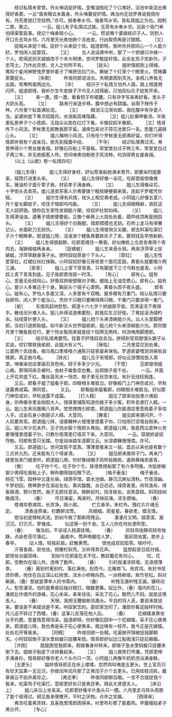 <!-- { "loadSidebar": true } -->
　　结识私情未曾曾。外头咦话捉奸情。歪嘴油瓶吃了个口弗好。沼池中臭泥出弗得好香菱。一云“眉来眼去未着身。外头咦要捉奸情。典当内无钱罗弗说我搭你有。月亮里提灯空挂明。”亦可。弱者奉乡邻。强者骂乡邻。皆私情姐之为也。因制二歌。歌之。
　　一云。姐儿有子私情忒忒能。无茶有水奉乡邻。巡盐个衙门单怕得渠管盐事。授记个梅香赔小心。
　　一云。惯说嘴个婆娘结识子人。防别人开口先去骂乡邻。六月里天光弗怕掀个冻疮皮。行凶取债再是讨银精。
　　［又］
　　捉贼从来捉个贼。捉奸个从来捉个双。姐道郎呀。我听你并胆同心一个人能介好。罗怕闲人捉耍双。
　　［又］
　　古人说话弗中听。那了一个娇娘只许嫁一个人。若得武则天娘娘改子个本大明律。世间罗敢捉奸情。此余友苏子忠新作。子忠笃士。乃作此异想。文人之何所不有。
　　［捉头］
　　姐听情郎刚上得楼。弗知个星闲神野鬼罗里听着子了咦把住后门头。撕破了个灯笼个个眼里火。惯赌囊家要捉头。
　　［失眠］
　　昨夜同郎说话长。失眠直困到天光。金瓶儿养鱼无出路。鸳鸯鸭蛋两边光。
　　［孕］
　　结识子个私情又怕外人猜。路上相逢两闪开。姐道郎呀。我听尔生牛皮做子汗巾无人拭得破。只怕凤仙花子绽笑开来。
　　［又］
　　来一遭。摸一遭。看看短子布裙腰。只有孕字写来弗好看。里头子大奶头高。
　　［又］
　　路来行来逐步移。腹中想必有跷蹊。谷雨下秧传子种。六月里个耘苗满肚泥。
　　［又］
　　眼泪汪汪哭向郎。我吃腹中有孕耍人当。娑婆树底下乘凉奴踏月。水涨船高难隐藏。
　　［又］姐儿肚痛呷姜汤。半夜里私房养子个小孩郎。玉指尖尖抱在红灯下看。半像奴奴半像郎。
　　［又］情哥传下小风流。罗帐里无郎教我那亨留。浦席包来对子荷花池里只一丢。思量几遍跌心头。
　　［又］
　　姐儿嘱咐小风流。只有吃个罗帐里无郎弗好留。你打听得情郎听我有个成亲日。依先到我腹中投。
　　［不孕］
　　结识私情赛过天。弗曾养得介个男女接香烟。好像石灰船上平基板。常堂堂白过子两三年。常堂堂白过子两三年。并无疤瘢惹人传。世间咦弗怕断绝子风流种。何消得男女接香烟。
　　（以上《山歌》卷一私情四句）

　　〔姐儿生得〕
　　姐儿生得好身材，好似荐粜船舱满未曾开。郎要籴时姐要粜，探筒打进里头来。
　　〔又〕
　　姐儿生得好像一朵花，吃郎君扳倒像推车。猪油煎子面斤荤子我，材前孝子满身麻。
　　〔又〕
　　姐儿生得像朵花，十字街头去卖茶。姐儿道卖茶客人尔弗要拨个粗枝硬梗屑来我，连起子罗裙凭你桠。
　　〔又〕
　　姐尔生得有风情，枕头上相交弗老成。小阿姐儿好像五夏六月个星长脚蚊子，咬住子情郎呜呜能。
　　〔又〕
　　姐儿生得眼睛鲜，铁匠店无人奴把钳。随你后生家性发钢能介硬，经奴炉灶软如绵。
　　〔又〕
　　姐儿生得滑油油，遇著子情郎便要偷。正像个柴蔡上火烧处处着，葫芦结顶再是囫囵头。
　　〔又〕
　　姐儿生得好个白胸膛，情郎摸摸也无妨。石桥上走马有得奢记认，水面砍刀无损伤。
　　〔又〕
　　姐儿生得俊俏又尖酸，郎去料渠吃渠钉子介个眼睛拳。郎道姐儿呀，活泼泼个鲤鱼弗要跌杀子了卖，要铜钱及早傍新鲜。
　　〔又〕
　　姐儿生得貌超群，吃郎君缠住一黄昏。好似橄榄上佥皮舍弗得个青肉去，海狮缩缩再亲亲。
　　［捉蜻蜓］
　　姐儿生来骨头轻。再来浮萍草上捉蜻蜓。浮萍草翻身落子水。想阿奴奴原是个下头人。
　　［穿红］
　　姐儿生性爱穿红。红裙红袄红抹胸。小阿奴奴好像元宵夜里个面花匡鼓。黄昏头就要擂介两三通。
　　［穿青］
　　姐儿上穿下穿青青。只有脚底下三寸弓鞋也是青。小阿奴上青下青青到底。见子我郎君俏丽一时浑。
　　［有心］
　　郎有心。姐有心。思量无处结同心。好像双拼板壁眼对子眼。蜡烛上无油空费心。郎有心。姐有心。屋少人多难近子个身。胸前头个镜子心里照。黄昏头团子夜头盛。
　　郎有心。姐有心。罗怕人多屋又深。人多那有千双眼。屋多哪有万重门。结认私情只要自即伶。闲人罗个能当心。凭你千只眼只要瞒得两只眼。千重门只要进得一重门。
　　［偷］
　　东南风起响愁愁。郎道十六七岁个娇娘那亨偷。百沸滚汤下弗得手。散线无针难入头。姐儿听得说道弗要愁。趁我后生正好偷。了弗捉滚汤侵杓水。拈线穿针便入头。
　　［又］
　　姐儿梳个头来漆碗能介光。众人头里脚撩郎。当初只道郎偷姐。如今新泛头世界姐偷郎。姐儿梳个头来漆碗能介光。那你腊月里个腌鱼能在行。更个恍水鬓梳来就是挂个招牌无两样。何消咦用脚撩郎。
　　［又］
　　结识私情弗要慌。捉着子奸情奴自去当。拼得到官双膝馒头跪子从实说。咬钉嚼铁我偷郎。此姐大有义气。
　　［保佑］
　　二月里菜花到处黄。公婆两个去烧香。痴乌黾口里喽喽介通陈只捉家婆来保佑。罗道家婆嘿测测保佑自情郎。真正痴乌龟。
　　［砑光］
　　姐儿见子有情郎。好似云游僧投饭入斋堂。咦像染坊店里画石贪色块。砑子多多少少光。
　　［干思］
　　见郎俊俏姐心痴。那得同床合被时。虫蛀子蝗鱼空白鲞。出铜银子是千丝。
　　一云。井面上开花井底下红。篾丝篮吊水一场空。梭子里无丝空来往。有针无线枉相逢。
　　又云。郎看子姐了姐看子郎。四眼相关难抵当。好像板门上门神空成对。早秋迷露弗成霜。俱同意。
　　又云。　　郎看姐来姐看郎，四眼相关难抵当。好似那门神空成对，早秋迷露不成霜。
　　［打人精］
　　姐见了郎来骀骀里介弗起身。你再像寺里金刚假大人。馆驿里铺陈知道你接子多少客。积年皂隶打人精。一云。姐儿生来凤凰眼八哥声。悠悠拽拽引郎君。郎道姐儿你是酒店里壶瓶着子多哈人手。试金石身小倒是识人精。大意同。
　　［撇青］
　　姐见郎来便闪开。个人前要卖乖。郎道姐儿呀。湿砻糠种火慢慢里煨着子你。只怕雨打泥墙自倒来。一云。姐儿年少花未开。见子恍水鬓个情郎头弗抬。郎道姐儿呀。我是西瓜皮种火务要慢慢里煨着子尔。只教尔雨落里打墙苏下来。大意同。
　　一云。容貌娇姿奴夺魁。同郎有意只无媒。尔是站垛踏车逐脚又云。水湿砻糠慢慢煨。亦可。
　　又云。郎道姐儿。世间宜假不宜真。薄薄里推来又一层。盘古以来也是有数个三贞并九烈。近来能有几个得身清。
　　［又］
　　姐见郎来推转子门。再来门缝里张来门缝里听。郎道姐儿呀。你好像绒帽子风吹毡做势。遏熟黄梅卖甚青。
　　〔推〕
　　吃子你个亏，吃子你个亏，狭港里撑船那了有介多呵推。冷饭掺糊窗少弗得吃我粘上子，棉布棚筛独吃眼下迟。
　　［梅子垂金］
　　梅子垂金。杨花飞雪。园林中又逢长昼。绿荫亭馆。碧水池塘。静沉沉爽似清秋。竹径深幽。午梦初回。携琴款步在溪岩左右。熏风馥馥。炎日迟迟。绿荷香里。闲驾渔舟。得鱼换酒。野兴悠然。曲子无腔任意讴。微醉前村。找寻故友。谈笑盘桓。斜阳挂树晚烟浮。
　　（叠）
　　尽日淹留。再来时。月映前滩。凉生襟袖。
　　（叠）
　　卷湘帘卷湘帘。长空净。摇小扇。
　　伫立香亭。朱栏外。残红片片魂无定。
　　清香迷燕雀。栏麝醉流莺。
　　风细细。雨星星。春欲老。蝶无情。
　　想当初是锦帐风流。到如今做了那断雨残云。
　　凄凄月又明。烟漠漠。漏沉沉。灯已灭。梦难成。
　　似这等一刻千金。玉人儿你在何处里吹笙。
　　（叠）
　　悔当初。不该误入桃源佳境。
　　（叠）
　　风轻帘栊静风轻帘栊静。点染苍苔尽落红。
　　画阁中。莺声唤醒佳人梦。
　　窗前晓妆罢。款步上春亭。
　　动人情。轻摇彩扇。赶散黄莺。
　　恨他成双奴孤零。喘吁吁。
　　汗落香肩。软怯怯。把雕栏斜凭。又听得卖花声。
　　猛想起昔日奴对镜。郎傍妆台画双峰。
　　到如今花郎虽在夫不在。教奴戴花有何心。
　　哎。花郎。空教你在墙儿外。连唤了数声。
　　（叠）
　　引的我凄凉转增。无语恨薄幸。
　　（叠）离别时离别时。落红满地。到而今。北雁南飞。央宾鸿。有封书信烦你寄。他住在白云深山红树里。流水小桥略向西。一派杨柳堤。紫竹苍松。斜对柴扉。（叠）那就是薄幸人的书斋内。
　　（叠）
　　听残玉漏听残玉漏。辗转动人。愁苦凄凉。怕的是黄昏后独对银灯。暗数更筹。奴比作。（叠）墙内的花儿。潘郎比作墙外的游蜂。花心未采。来来往往。采去了花心。飘然儿不回。就是这等丢人。
　　（叠）
　　天呀。我把玉簪敲断凤凰头。平白的将人丢。要说来就说来。要说是不来就说是不来。哄奴家怎的。耍奴家怎的了。潘郎你看这般样时候。月儿这不转过了西楼。（叠）这事儿反落在他人后。
　　（叠）
　　花蝴蝶身靠妆台手托腮。思量情意得场呆。姐道郎呀。你好像后园中一个花蝴蝶。采子花心便弗来。郎道姐儿呀。我也弗是采子花心便弗来。南边咦有一枝开。我今正是花蝴蝶。处处花开等我来。
　　［同眠］
　　昨夜同郎一处眠。吃渠掀开锦被捉我脚朝天。小阿奴奴做子深水里蚂蝗只捉腰来扭。情哥郎好似边江船阁浅只捉后艄掮。
　　［诈困］
　　胧胧困觉我郎来。假做番身仰转来。郎做子急水里蚂蝗只捉腰来倒下去。姐做子船底下冰排叠起来。
　　［又］
　　姐儿做势打呼屠。凭郎君伸手满身扑。情哥郎好像穷老人个头巾只一顶。小阿姐儿再像牛奶奶洗浴满身酥。
　　［五更头］
　　姐听情哥郎正在床上喽喽。忽然鸡叫咦是五更头。世上官员只有钦天监第一无见识。你做闰年闰月那了正弗闰子介个五更头。已用挂枝词矣。戴章甫云不妨并美存之。
　　［弗还拳］
　　昨夜同郎醉后眠。一言不合就捉我个鬓来。吃渠骂子吃渠打。意郎君好处只是弗还拳。得此大贤德夫人。
　　［床沿上］
　　姐儿床沿上坐呆呆。吃郎君好像半片鱼头只一腮。六月里走马阵头雨那了能个易得过。纲见鱼来便撒开。平时之厌物。仓卒之宝器。
　　［困得来］
　　弗贪吃着弗贪财。且喜我里情郎困得来。衬里布衫那了能着肉。早蚕蛾贴紧子弗分开。
　　［专心］
